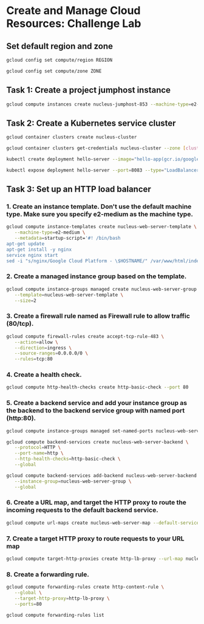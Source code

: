 # Create and Manage Cloud Resources: Challenge Lab

## Set default region and zone

```bash
gcloud config set compute/region REGION
```

```bash
gcloud config set compute/zone ZONE
```

## Task 1: Create a project jumphost instance

```bash
gcloud compute instances create nucleus-jumphost-853 --machine-type=e2-micro
```

## Task 2: Create a Kubernetes service cluster

```bash
gcloud container clusters create nucleus-cluster
```

```bash
gcloud container clusters get-credentials nucleus-cluster --zone [cluster-zone]
```

```bash
kubectl create deployment hello-server --image="hello-app(gcr.io/google-samples/hello-app:2.0)"
```

```bash
kubectl expose deployment hello-server --port=8083 --type="LoadBalancer"
```

## Task 3: Set up an HTTP load balancer

### 1. Create an instance template. Don't use the default machine type. Make sure you specify e2-medium as the machine type.

```bash
gcloud compute instance-templates create nucleus-web-server-template \
   --machine-type=e2-medium \
   --metadata=startup-script='#! /bin/bash
apt-get update
apt-get install -y nginx
service nginx start
sed -i "s/nginx/Google Cloud Platform - \$HOSTNAME/" /var/www/html/index.nginx-debian.html'
```

### 2. Create a managed instance group based on the template.

```bash
gcloud compute instance-groups managed create nucleus-web-server-group \
   --template=nucleus-web-server-template \
   --size=2
```

### 3. Create a firewall rule named as Firewall rule to allow traffic (80/tcp).

```bash
gcloud compute firewall-rules create accept-tcp-rule-483 \
   --action=allow \
   --direction=ingress \
   --source-ranges=0.0.0.0/0 \
   --rules=tcp:80
```

### 4. Create a health check.

```bash
gcloud compute http-health-checks create http-basic-check --port 80
```

### 5. Create a backend service and add your instance group as the backend to the backend service group with named port (http:80).

```bash
gcloud compute instance-groups managed set-named-ports nucleus-web-server-group --named-ports http:80
```

```bash
gcloud compute backend-services create nucleus-web-server-backend \
   --protocol=HTTP \
   --port-name=http \
   --http-health-checks=http-basic-check \
   --global
```

```bash
gcloud compute backend-services add-backend nucleus-web-server-backend \
   --instance-group=nucleus-web-server-group \
   --global
```

### 6. Create a URL map, and target the HTTP proxy to route the incoming requests to the default backend service.

```bash
gcloud compute url-maps create nucleus-web-server-map --default-service nucleus-web-server-backend
```

### 7. Create a target HTTP proxy to route requests to your URL map

```bash
gcloud compute target-http-proxies create http-lb-proxy --url-map nucleus-web-server-map
```

### 8. Create a forwarding rule.

```bash
gcloud compute forwarding-rules create http-content-rule \
   --global \
   --target-http-proxy=http-lb-proxy \
   --ports=80
```

```bash
gcloud compute forwarding-rules list
```
